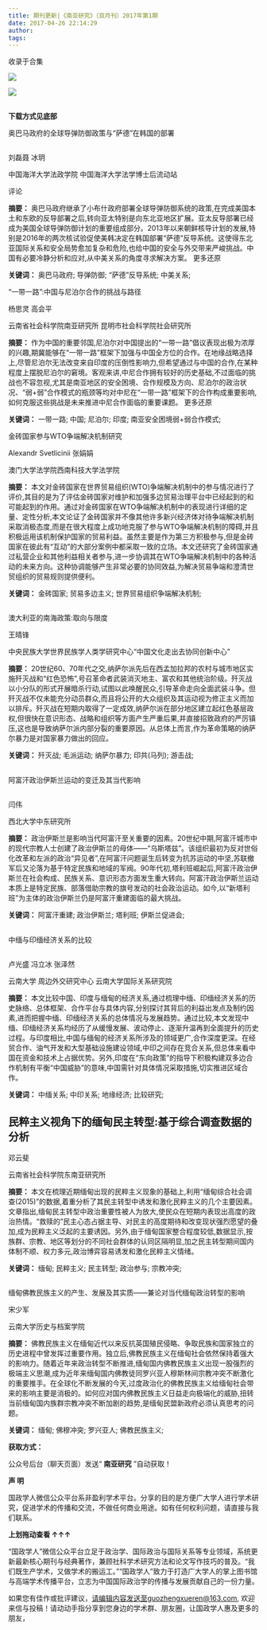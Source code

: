 ```yaml
---
title: 期刊更新|《南亚研究》（双月刊）2017年第1期
date: 2017-04-26 22:14:29
author: 
tags: 
---
```



收录于合集

![](/images/4351/2.png)

![](/images/4351/3.png)

##

**下载方式见底部**

  

奥巴马政府的全球导弹防御政策与“萨德”在韩国的部署

##  

刘磊聂 冰玥

中国海洋大学法政学院 中国海洋大学法学博士后流动站

评论

 **摘要：**
奥巴马政府继承了小布什政府部署全球导弹防御系统的政策,在完成美国本土和东欧的反导部署之后,转向亚太特别是向东北亚地区扩展。亚太反导部署已经成为美国全球导弹防御计划的重要组成部分。2013年以来朝鲜核导计划的发展,特别是2016年的两次核试验促使美韩决定在韩国部署“萨德”反导系统。这使得东北亚国际关系和安全局势愈加复杂和危险,也给中国的安全与外交带来严峻挑战。中国有必要冷静分析和应对,从中美关系的角度寻求解决方案。
更多还原

 **关键词：** 奥巴马政府; 导弹防御; “萨德”反导系统; 中美关系;

“一带一路”:中国与尼泊尔合作的挑战与路径

  

杨思灵 高会平

云南省社会科学院南亚研究所 昆明市社会科学院社会研究所

 **摘要：**
作为中国的重要邻国,尼泊尔对中国提出的“一带一路”倡议表现出极为浓厚的兴趣,期冀能够在“一带一路”框架下加强与中国全方位的合作。在地缘战略选择上,尽管尼泊尔无法改变来自印度的压倒性影响力,但希望通过与中国的合作,在某种程度上摆脱尼泊尔的窘境。客观来讲,中尼合作拥有较好的历史基础,不过面临的挑战也不容忽视,尤其是南亚地区的安全困境、合作规模及方向、尼泊尔的政治状况、“弱+弱”合作模式的瓶颈等均对中尼在“一带一路”框架下的合作构成重要影响,如何克服这些挑战是未来推进中尼合作面临的重要课题。
更多还原  

 **关键词：** 一带一路; 中国; 尼泊尔; 印度; 南亚安全困境弱+弱合作模式;

  

金砖国家参与WTO争端解决机制研究

  

Alexandr Svetlicinii 张娟娟

澳门大学法学院西南科技大学法学院

 **摘要：**
本文对金砖国家在世界贸易组织(WTO)争端解决机制中的参与情况进行了评价,其目的是为了评估金砖国家对维护和加强多边贸易治理平台中已经起到的和可能起到的作用。通过对金砖国家在WTO争端解决机制中的表现进行详细的定量、定性分析,本文论证了金砖国家并不像其他许多新兴经济体对待争端解决机制采取消极态度,而是在很大程度上成功地克服了参与WTO争端解决机制的障碍,并且积极运用该机制保护国家的贸易利益。虽然主要是作为第三方积极参与,但是金砖国家在彼此有“互动”的大部分案例中都采取一致的立场。本文还研究了金砖国家通过私营企业和其他利益相关者参与,进一步协调其在WTO争端解决机制中的各种活动的未来方向。这种协调能够产生非常必要的协同效益,为解决贸易争端和澄清世贸组织的贸易规则提供便利。

**关键词：** 金砖国家; 贸易多边主义; 世界贸易组织争端解决机制;

  

  

##

澳大利亚的南海政策:取向与限度

  

王晴锋

中央民族大学世界民族学人类学研究中心“中国文化走出去协同创新中心”

 **摘要：**
20世纪60、70年代之交,纳萨尔派先后在西孟加拉邦的农村与城市地区实施歼灭战和“红色恐怖”,号召革命者武装消灭地主、富农和其他统治阶级。歼灭战以小分队的形式开展暗杀行动,试图以此唤醒民众,引导革命走向全面武装斗争。但歼灭战不仅未能充分动员群众,而且将公开的大众组织及其运动视为修正主义而加以排斥。歼灭战在短期内取得了一定成效,纳萨尔派在部分地区建立起红色基层政权,但很快在意识形态、战略和组织等方面产生严重后果,并直接招致政府的严厉镇压,这也是导致纳萨尔派内部分裂的重要原因。从总体上而言,作为革命策略的纳萨尔暴力是对国家暴力做出的回应。

**关键词：** 歼灭战; 毛派运动; 纳萨尔暴力; 印共(马列); 游击战;

  

##

阿富汗政治伊斯兰运动的变迁及其当代影响

##  

闫伟

西北大学中东研究所

 **摘要：**
政治伊斯兰是影响当代阿富汗至关重要的因素。20世纪中期,阿富汗城市中的现代宗教人士创建了政治伊斯兰的母体——“乌斯塔兹”。该组织最初为反对世俗化改革和左派的政治“异见者”,在阿富汗问题诞生后转变为抗苏运动的中坚,苏联撤军后又沦落为基于特定民族和地域的军阀。90年代初,塔利班崛起后,阿富汗政治伊斯兰在社会构成、民族关系、意识形态方面发生重大转向。阿富汗政治伊斯兰运动本质上是特定民族、部落借助宗教的旗号发动的社会政治运动。如今,以“新塔利班”为主体的政治伊斯兰仍是阿富汗重建面临的最大挑战。

 **关键词：** 阿富汗重建; 政治伊斯兰; 塔利班; 伊斯兰促进会;

  

##

中缅与印缅经济关系的比较

##  

卢光盛 冯立冰 张泽然

云南大学 周边外交研究中心 云南大学国际关系研究院

 **摘要：**
本文比较中国、印度与缅甸的经济关系,通过梳理中缅、印缅经济关系的历史脉络、总体框架、合作平台与具体内容,分别探讨其背后的利益出发点及制约因素,进而把握中缅、印缅经济关系的总体情况与发展趋势。通过比较,本文发现中缅、印缅经济关系均经历了从缓慢发展、波动停止、逐渐升温再到全面提升的历史过程。与印度相比,中国与缅甸的经济关系所涉及的领域更广,合作深度更深。在经贸合作、油气开发和大型基础设施建设领域,中印之间存在竞合关系,但总体来看中国在资金和技术上占据优势。另外,印度在“东向政策”的指导下积极构建双多边合作机制有平衡“中国威胁”的意味,中国需针对具体情况采取措施,切实推进区域合作。

 **关键词：** 中缅关系; 中印关系; 地缘经济; 比较研究;

  

##  **民粹主义视角下的缅甸民主转型:基于综合调查数据的分析**

  

邓云斐

云南省社会科学院东南亚研究所

 **摘要：**
本文在梳理近期缅甸出现的民粹主义现象的基础上,利用“缅甸综合社会调查(2015)”的数据,着重分析了其民主转型中诱发和激化民粹主义的几个主要因素。文章指出,缅甸民主转型中政治重要性被人为放大,使民众在短期内表现出高度的政治热情。“救赎的”民主心态占据主导、对民主的高度期待和改变现状强烈愿望的叠加,成为民粹主义泛起的主要诱因。另外,由于缅甸国家整合程度较低,数据显示,按族群、宗教、地区等划分的不同社会群体的认同区隔明显,加之民主转型期间国内体制不顺、权力多元,政治博弈容易诱发和激化民粹主义情绪。

**关键词：** 缅甸; 民粹主义; 民主转型; 政治参与; 宗教冲突;

##

  

缅甸佛教民族主义的产生、发展及其实质——兼论对当代缅甸政治转型的影响

  

宋少军

云南大学历史与档案学院

 **摘要：**
佛教民族主义在缅甸近代以来反抗英国殖民侵略、争取民族和国家独立的历史进程中曾发挥过重要作用。独立后,佛教民族主义在缅甸社会依然保持着强大的影响力。随着近年来政治转型不断推进,缅甸国内佛教民族主义出现一股强烈的极端主义思潮,成为近年来缅甸国内佛教徒同罗兴亚人穆斯林间宗教冲突不断激化的重要推手。在全球化不断发展的今天,过度政治化的佛教民族主义给缅甸社会带来的影响主要是消极的。如何应对国内佛教民族主义日益走向极端化的威胁,扭转当前缅甸国内族群宗教冲突不断加剧的趋势,是缅甸民盟新政府必须认真思考的问题。

**关键词：** 缅甸; 佛穆冲突; 罗兴亚人; 佛教民族主义;

  

  

 **获取方式：**

公众号后台（聊天页面）发送“ **南亚研究** ”自动获取！

  

 **声 明**

国政学人微信公众平台系非盈利学术平台。分享的目的是方便广大学人进行学术研究，促进学术的传播和交流，不做任何商业用途。如有任何权利问题，请直接与我们联系。

  

 **上划拖动查看 ↑↑↑**

  

“国政学人”微信公众平台立足于政治学、国际政治与国际关系等专业领域，系统更新最新核心期刊与经典著作，兼顾社科学术研究方法和论文写作技巧的普及。“我们既生产学术，又做学术的搬运工。”“国政学人”致力于打造广大学人的掌上图书馆与高端学术传播平台，立志为中国国际政治学的传播与发展贡献自己的一份力量。

  

如果您有佳作或批评建议，请编辑内容发送至guozhengxueren@163.com,
欢迎来信与投稿！请动动手指分享到您身边的学术群、朋友圈，让国政学人惠及更多的朋友，